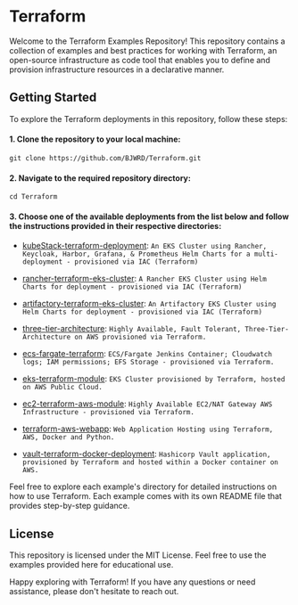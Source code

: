 # Terraform

Welcome to the Terraform Examples Repository! This repository contains a collection of examples and best practices for working with Terraform, an open-source infrastructure as code tool that enables you to define and provision infrastructure resources in a declarative manner.

## Getting Started
To explore the Terraform deployments in this repository, follow these steps:

#### 1.	Clone the repository to your local machine:
    git clone https://github.com/BJWRD/Terraform.git
  
#### 2. Navigate to the required repository directory:
    cd Terraform
  
#### 3. Choose one of the available deployments from the list below and follow the instructions provided in their respective directories:

* [kubeStack-terraform-deployment](https://github.com/BJWRD/Terraform/kubeStack-terraform-deployment): `An EKS Cluster using Rancher, Keycloak, Harbor, Grafana, & Prometheus Helm Charts for a multi-deployment - provisioned via IAC (Terraform)`

* [rancher-terraform-eks-cluster](https://github.com/BJWRD/Terraform/rancher-terraform-eks-cluster): `A Rancher EKS Cluster using Helm Charts for deployment - provisioned via IAC (Terraform)`

* [artifactory-terraform-eks-cluster](https://github.com/BJWRD/Terraform/artifactory-terraform-eks-cluster): `An Artifactory EKS Cluster using Helm Charts for deployment - provisioned via IAC (Terraform)` 

* [three-tier-architecture](https://github.com/BJWRD/Terraform/three-tier-architecture): `Highly Available, Fault Tolerant, Three-Tier-Architecture on AWS provisioned via Terraform.`

* [ecs-fargate-terraform](https://github.com/Terraform/ecs-fargate-terraform): `ECS/Fargate Jenkins Container; Cloudwatch logs; IAM permissions; EFS Storage - provisioned via Terraform.` 
 
* [eks-terraform-module](https://github.com/BJWRD/Terraform/eks-terraform-aws-module): `EKS Cluster provisioned by Terraform, hosted on AWS Public Cloud.`

* [ec2-terraform-aws-module](https://github.com/BJWRD/Terraform/ec2-terraform-aws-module): `Highly Available EC2/NAT Gateway AWS Infrastructure - provisioned via Terraform.` 

* [terraform-aws-webapp](https://github.com/BJWRD/Terraform/terraform-aws-webapp): `Web Application Hosting using Terraform, AWS, Docker and Python.` 
 
* [vault-terraform-docker-deployment](https://github.com/BJWRD/Terraform/vault-terraform-docker-deployment): `Hashicorp Vault application, provisioned by Terraform and hosted within a Docker container on AWS.`
  
Feel free to explore each example's directory for detailed instructions on how to use Terraform. Each example comes with its own README file that provides step-by-step guidance.

## License
This repository is licensed under the MIT License. Feel free to use the examples provided here for educational use.

Happy exploring with Terraform! If you have any questions or need assistance, please don't hesitate to reach out.
